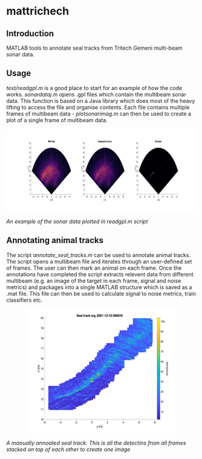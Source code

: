# mattrichech

## Introduction

MATLAB tools to annotate seal tracks from Tritech Gemeni multi-beam sonar data. 

## Usage

_test/readgpl.m_ is a good place to start for an example of how the code works.  _sonardataj.m_ opens  .gpl files which contain the multibeam sonar data. This function is based on a Java library which does most of the heavy lifting to access the file and organise contents. Each file contains multiple frames of multibeam data - _plotsonarimag.m_ can then be used to create a plot of a single frame of multibeam data. 

<p align="center">
  <img width="1024" height="220" src = "example_sonar.png">
</p>

_An example of the sonar data plotted in readgpl.m script_

## Annotating animal tracks

The script _annotate_seal_tracks.m_ can be used to annotate animal tracks. The script opens a multibeam file and iterates through an user-defined set of frames. The user can then mark an animal on each frame. Once the annotations have completed the script extracts relevent data from different multibeam (e.g. an image of the target in each frame, signal and noise metrics) and packages into a single MATLAB structure which is saved as a .mat file. This file can then be used to calculate signal to noise metrics, train classifiers etc. 

<p align="center">
  <img width="400" height="330" src = "seal_track_log_2021-12-12-000518.png">
</p>

_A manually annoated seal track. This is all the detectins from all frames stacked on top of each other to create one image_

